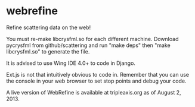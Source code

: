 webrefine
=========

Refine scattering data on the web!

You must re-make libcrysfml.so for each different machine.
Download pycrysfml from github/scattering and run "make deps"
then "make libcrysfml.so" to generate the file.

It is advised to use Wing IDE 4.0+ to code in Django.

Ext.js is not that intuitively obvious to code in. Remember 
that you can use the console in your web browser to set stop
points and debug your code. 

A live version of WebRefine is available at tripleaxis.org as of
August 2, 2013. 

